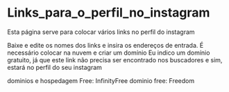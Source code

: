 # Links_para_o_perfil_no_instagram
Esta página serve para colocar vários links no perfil do instagram

Baixe e edite os nomes dos links e insira os endereços de entrada. É necessário colocar na nuvem e criar um domínio
Eu indico um domínio gratuito, já que este link não precisa ser encontrado nos buscadores e sim, estará no perfil do seu instagram

dominios e hospedagem Free: InfinityFree
dominio free: Freedom
